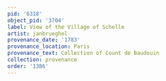 ```yaml
---
pid: '6318'
object_pid: '3704'
label: View of the Village of Schelle
artist: janbrueghel
provenance_date: '1783'
provenance_location: Paris
provenance_text: Collection of Count de Baudouin
collection: provenance
order: '1386'
---
```

